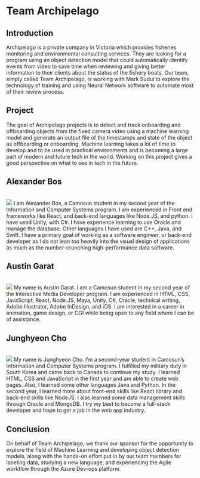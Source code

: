 # Team Archipelago

## Introduction

Archipelago is a private company in Victoria which provides fisheries monitoring and environmental consulting services. They are looking for a program using an object detection model that could automatically identify events from video to save time when reviewing and giving better information to their clients about the status of the fishery boats. Our team, simply called Team Archipelago, is working with Mark Sudul to explore the technology of training and using Neural Network software to automate most of their review process.

## Project

The goal of Archipelago projects is to detect and track onboarding and offboarding objects from the fixed camera video using a machine learning model and generate an output file of the timestamps and state of the object as offboarding or onboarding. Machine learning takes a lot of time to develop and to be used in practical environments and is becoming a large part of modern and future tech in the world. Working on this project gives a good perspective on what to see in tech in the future.

<div class="block" markdown="1">
<h2>Alexander Bos</h2>
<br>
<div class="inner-block" markdown="1">
<img src="team-bios-photos/cs/team-b/Alexander.jpg" class="portrait-img">
I am Alexander Bos, a Camosun student in my second year of the Information and Computer Systems program. I am experienced in Front end frameworks like React, and back-end languages like Node.JS, and python. I have used Unity, with C#. I have experience learning to use Oracle and manage the database. Other languages I have used are C++, Java, and Swift. I have a primary goal of working as a software engineer, or back-end developer as I do not lean too heavily into the visual design of applications as much as the number-crunching high-performance data software.
<br>
</div>
</div>

<div class="block" markdown="1">
<h2>Austin Garat</h2>
<br>
<div class="inner-block" markdown="1">
<img src="team-bios-photos/cs/team-b/Austin.jpg" class="portrait-img">
My name is Austin Garat. I am a Camosun student in my second year of the Interactive Media Developer program. I am experienced in HTML, CSS, JavaScript, React, Node.JS, Maya, Unity, C#, Oracle, technical writing, Adobe Illustrator, Adobe InDesign, and iOS. I am interested in a career in animation, game design, or CGI while being open to any field where I can be of assistance.
<br>
</div>
</div>

<div class="block" markdown="1">
<h2>Junghyeon Cho</h2>
<br>
<div class="inner-block" markdown="1">
<img src="team-bios-photos/cs/team-b/JunghyeonCho.jpg" class="portrait-img">
My name is Junghyeon Cho. I’m a second-year student in Camosun’s Information and Computer Systems program. I fulfilled my military duty in South Korea and came back to Canada to continue my study. I learned HTML, CSS and JavaScript in the first year and am able to create web pages. Also, I learned some other languages Java and Python. In the second year, I learned more about front-end skills like React library and back-end skills like NodeJS. I also learned some data management skills through Oracle and MongoDB. I try my best to become a full-stack developer and hope to get a job in the web app industry.
<br>
</div>
</div>

## Conclusion
On behalf of Team Archipelago, we thank our sponsor for the opportunity to explore the field of Machine Learning and developing object detection models, along with the hands-on effort put in by our team members for labeling data, studying a new language, and experiencing the Agile workflow through the Azure Dev-ops platform.


